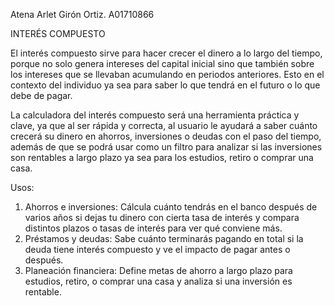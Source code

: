 Atena Arlet Girón Ortiz. A01710866

INTERÉS COMPUESTO

El interés compuesto sirve para hacer crecer el dinero a lo largo del tiempo, porque no solo genera intereses del capital inicial sino que  también sobre los intereses que se llevaban acumulando en periodos anteriores. Esto en el contexto del individuo ya sea para saber lo que tendrá en el futuro o lo que debe de pagar.

La calculadora del interés compuesto será una herramienta práctica y clave, ya que al ser rápida y  correcta, al usuario le ayudará a saber cuánto crecerá su dinero en ahorros, inversiones o deudas con el paso del tiempo, además de que se podrá usar como un filtro para analizar si las inversiones son rentables a largo plazo ya sea para los estudios, retiro o comprar una casa.

Usos:
1. Ahorros e inversiones: Cálcula cuánto tendrás en el banco después de varios años si dejas tu dinero con cierta tasa de interés y compara distintos plazos o tasas de interés para ver qué conviene más.
2. Préstamos y deudas: Sabe cuánto terminarás pagando en total si la deuda tiene interés compuesto y ve el impacto de pagar antes o después.
3. Planeación financiera: Define metas de ahorro a largo plazo para estudios, retiro, o comprar una casa y analiza si una inversión es rentable.



